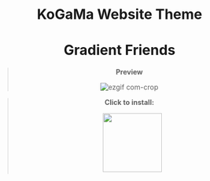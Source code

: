 <div align="center"> 

# KoGaMa Website Theme
# Gradient Friends


  
  
> **Preview**
> 
> ![ezgif com-crop](https://user-images.githubusercontent.com/96681438/221398174-5914cdcc-4803-42e5-8206-ed3aac29acfa.gif)




> **Click to install:**
>
>  ㅤ[<img src="https://cdn.discordapp.com/attachments/1078001837573144576/1078001855629623397/Bez_tytuu.png" width="120"/>](https://github.com/LowOnGravity/KoGaMa/raw/main/Website%20Themes/Gradient%20Friends/Script%20%26%20Source/GradientFriends.user.js)
  



</div>
